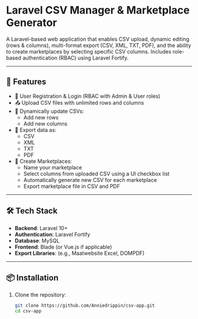 # Laravel CSV Manager & Marketplace Generator

A Laravel-based web application that enables CSV upload, dynamic editing (rows & columns), multi-format export (CSV, XML, TXT, PDF), and the ability to create marketplaces by selecting specific CSV columns. Includes role-based authentication (RBAC) using Laravel Fortify.

---

## 🚀 Features

- 🔐 User Registration & Login (RBAC with Admin & User roles)
- 📤 Upload CSV files with unlimited rows and columns
- 📝 Dynamically update CSVs:
  - Add new rows
  - Add new columns
- 📁 Export data as:
  - CSV
  - XML
  - TXT
  - PDF
- 🏪 Create Marketplaces:
  - Name your marketplace
  - Select columns from uploaded CSV using a UI checkbox list
  - Automatically generate new CSV for each marketplace
  - Export marketplace file in CSV and PDF

---

## 🛠️ Tech Stack

- **Backend**: Laravel 10+
- **Authentication**: Laravel Fortify
- **Database**: MySQL
- **Frontend**: Blade (or Vue.js if applicable)
- **Export Libraries**: (e.g., Maatwebsite Excel, DOMPDF)

---

## 📦 Installation

1. Clone the repository:
   ```bash
   git clone https://github.com/Anniedrippin/csv-app.git
   cd csv-app
